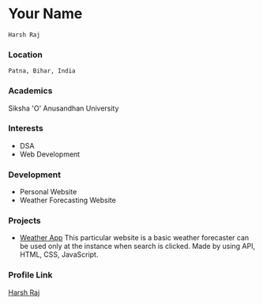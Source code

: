 # Your Name
    Harsh Raj
### Location
    Patna, Bihar, India

### Academics
   Siksha 'O' Anusandhan University 

### Interests
- DSA
- Web Development

### Development

- Personal Website
- Weather Forecasting Website

### Projects

- [Weather App](https://developerharshraj.github.io/Weather-App/) This particular website is a basic weather forecaster can be used only at the instance when search is clicked. Made by using API, HTML, CSS, JavaScript.

### Profile Link

[Harsh Raj](https://github.com/developerHarshRaj)